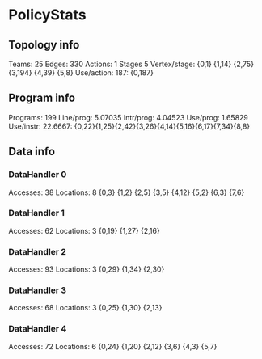 # PolicyStats
## Topology info
Teams:		25
Edges:		330
Actions:	1
Stages		5
Vertex/stage:	{0,1} {1,14} {2,75} {3,194} {4,39} {5,8} 
Use/action:	187: {0,187} 

## Program info
Programs:	199
Line/prog:	5.07035
Intr/prog:	4.04523
Use/prog:	1.65829
Use/instr:	22.6667: {0,22}{1,25}{2,42}{3,26}{4,14}{5,16}{6,17}{7,34}{8,8}

## Data info

### DataHandler 0
Accesses:	38
Locations:	8
{0,3} {1,2} {2,5} {3,5} {4,12} {5,2} {6,3} {7,6} 

### DataHandler 1
Accesses:	62
Locations:	3
{0,19} {1,27} {2,16} 

### DataHandler 2
Accesses:	93
Locations:	3
{0,29} {1,34} {2,30} 

### DataHandler 3
Accesses:	68
Locations:	3
{0,25} {1,30} {2,13} 

### DataHandler 4
Accesses:	72
Locations:	6
{0,24} {1,20} {2,12} {3,6} {4,3} {5,7} 